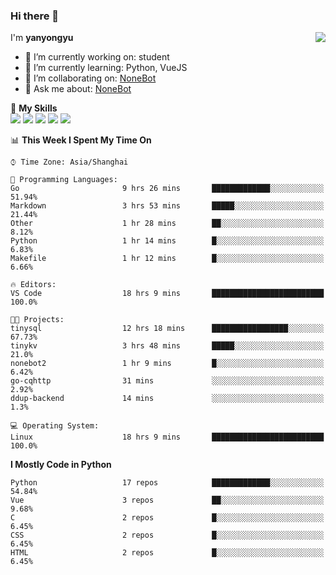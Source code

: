 ### Hi there 👋

<a href="#">
  <img align="right" src="https://github-readme-stats.vercel.app/api?username=yanyongyu&count_private=true&show_icons=true&bg_color=15,f2f7fd,E0EAFC" />
</a>

I'm **yanyongyu**

- 🔭 I’m currently working on: student
- 🌱 I’m currently learning: Python, VueJS
- 👯 I’m collaborating on: [NoneBot](https://github.com/nonebot)
- 💬 Ask me about: [NoneBot](https://github.com/nonebot)

🌟 **My Skills**  
![](https://img.shields.io/badge/-Python-3e74a2?style=flat-square&logo=Python&logoColor=fff)
![](https://img.shields.io/badge/-Vue-4fc08d?style=flat-square&logo=Vue.js&logoColor=fff)
![](https://img.shields.io/badge/-Node.js-339933?style=flat-square&logo=Node.js&logoColor=fff)
![](https://img.shields.io/badge/-Docker-2496ED?style=flat-square&logo=Docker&logoColor=fff)
![](https://img.shields.io/badge/-Linux-000000?style=flat-square&logo=Linux&logoColor=fff)

<!--START_SECTION:waka-->
📊 **This Week I Spent My Time On** 

```text
⌚︎ Time Zone: Asia/Shanghai

💬 Programming Languages: 
Go                       9 hrs 26 mins       █████████████░░░░░░░░░░░░   51.94% 
Markdown                 3 hrs 53 mins       █████░░░░░░░░░░░░░░░░░░░░   21.44% 
Other                    1 hr 28 mins        ██░░░░░░░░░░░░░░░░░░░░░░░   8.12% 
Python                   1 hr 14 mins        █░░░░░░░░░░░░░░░░░░░░░░░░   6.83% 
Makefile                 1 hr 12 mins        █░░░░░░░░░░░░░░░░░░░░░░░░   6.66%

🔥 Editors: 
VS Code                  18 hrs 9 mins       █████████████████████████   100.0%

🐱‍💻 Projects: 
tinysql                  12 hrs 18 mins      █████████████████░░░░░░░░   67.73% 
tinykv                   3 hrs 48 mins       █████░░░░░░░░░░░░░░░░░░░░   21.0% 
nonebot2                 1 hr 9 mins         █░░░░░░░░░░░░░░░░░░░░░░░░   6.42% 
go-cqhttp                31 mins             ░░░░░░░░░░░░░░░░░░░░░░░░░   2.92% 
ddup-backend             14 mins             ░░░░░░░░░░░░░░░░░░░░░░░░░   1.3%

💻 Operating System: 
Linux                    18 hrs 9 mins       █████████████████████████   100.0%

```

**I Mostly Code in Python** 

```text
Python                   17 repos            █████████████░░░░░░░░░░░░   54.84% 
Vue                      3 repos             ██░░░░░░░░░░░░░░░░░░░░░░░   9.68% 
C                        2 repos             █░░░░░░░░░░░░░░░░░░░░░░░░   6.45% 
CSS                      2 repos             █░░░░░░░░░░░░░░░░░░░░░░░░   6.45% 
HTML                     2 repos             █░░░░░░░░░░░░░░░░░░░░░░░░   6.45%

```



<!--END_SECTION:waka-->
